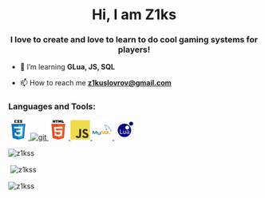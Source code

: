 <h1 align="center">Hi, I am Z1ks</h1>
<h3 align="center">I love to create and love to learn to do cool gaming systems for players!</h3>

- 🌱 I’m learning **GLua, JS, SQL**

- 📫 How to reach me **z1kuslovrov@gmail.com**

<h3 align="left">Languages and Tools:</h3>
<p align="left"> <a href="https://www.w3schools.com/css/" target="_blank" rel="noreferrer"> <img src="https://raw.githubusercontent.com/devicons/devicon/master/icons/css3/css3-original-wordmark.svg" alt="css3" width="40" height="40"/> </a> <a href="https://git-scm.com/" target="_blank" rel="noreferrer"> <img src="https://www.vectorlogo.zone/logos/git-scm/git-scm-icon.svg" alt="git" width="40" height="40"/> </a> <a href="https://www.w3.org/html/" target="_blank" rel="noreferrer"> <img src="https://raw.githubusercontent.com/devicons/devicon/master/icons/html5/html5-original-wordmark.svg" alt="html5" width="40" height="40"/> </a> <a href="https://developer.mozilla.org/en-US/docs/Web/JavaScript" target="_blank" rel="noreferrer"> <img src="https://raw.githubusercontent.com/devicons/devicon/master/icons/javascript/javascript-original.svg" alt="javascript" width="40" height="40"/> </a> <a href="https://www.mysql.com/" target="_blank" rel="noreferrer"> <img src="https://raw.githubusercontent.com/devicons/devicon/master/icons/mysql/mysql-original-wordmark.svg" alt="mysql" width="40" height="40"/> </a> <a href="https://www.lua.org/" target="_blank" rel="noreferrer"> <img src="https://raw.githubusercontent.com/github/explore/80688e429a7d4ef2fca1e82350fe8e3517d3494d/topics/lua/lua.png" alt="lua" width="40" height="40"/> </a></p>

<p><img align="center" src="https://github-readme-stats.vercel.app/api/top-langs?username=z1kss&show_icons=true&theme=dark&locale=en&layout=compact" alt="z1kss" /></p>

<p>&nbsp;<img align="center" src="https://github-readme-stats.vercel.app/api?username=z1kss&show_icons=true&theme=dark&locale=en" alt="z1kss" /></p>

<p><img align="center" src="https://github-readme-streak-stats.herokuapp.com/?user=z1kss&theme=dark" alt="z1kss" /></p>
